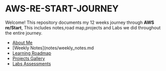 # AWS-RE-START-JOURNEY
Welcome! This repository documents my 12 weeks journey through **AWS re/Start**, This includes notes,road map,projects and Labs we did throughout the entire journey.
- [About Me](about.md)
- [Weekly Notes](notes/weekly_notes.md
- [Learning Roadmap](roadmap.md)
- [Projects Gallery](project1.png)
- [Labs Assessments](labs.md)
